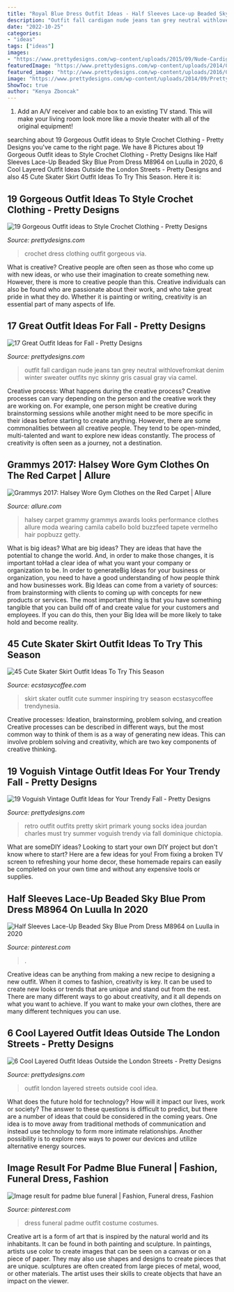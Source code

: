 ```yaml
---
title: "Royal Blue Dress Outfit Ideas - Half Sleeves Lace-up Beaded Sky Blue Prom Dress M8964 On Luulla In 2020"
description: "Outfit fall cardigan nude jeans tan grey neutral withlovefromkat denim winter sweater outfits nyc skinny gris casual gray via camel"
date: "2022-10-25"
categories:
- "ideas"
tags: ["ideas"]
images:
- "https://www.prettydesigns.com/wp-content/uploads/2015/09/Nude-Cardigan.jpg"
featuredImage: "https://www.prettydesigns.com/wp-content/uploads/2014/09/Pretty-Retro-Outfit-Idea-for-Young-Women.jpg"
featured_image: "http://www.prettydesigns.com/wp-content/uploads/2016/08/Blue-Crochet-Dress.jpg"
image: "https://www.prettydesigns.com/wp-content/uploads/2014/09/Pretty-Retro-Outfit-Idea-for-Young-Women.jpg"
ShowToc: true
author: "Kenya Zboncak"
---
```



1. Add an A/V receiver and cable box to an existing TV stand. This will make your living room look more like a movie theater with all of the original equipment!

	

		
searching about 19 Gorgeous Outfit ideas to Style Crochet Clothing - Pretty Designs you've came to the right page. We have 8 Pictures about 19 Gorgeous Outfit ideas to Style Crochet Clothing - Pretty Designs like Half Sleeves Lace-Up Beaded Sky Blue Prom Dress M8964 on Luulla in 2020, 6 Cool Layered Outfit Ideas Outside the London Streets - Pretty Designs and also 45 Cute Skater Skirt Outfit Ideas To Try This Season. Here it is:
		
    
## 19 Gorgeous Outfit Ideas To Style Crochet Clothing - Pretty Designs

<img loading=lazy src="http://www.prettydesigns.com/wp-content/uploads/2016/08/Blue-Crochet-Dress.jpg" onerror="this.onerror=null;this.src='https://tse1.mm.bing.net/th?id=OIP.nliO3CjCf_71-TbYxVDDEgHaLa&amp;pid=15.1';" alt="19 Gorgeous Outfit ideas to Style Crochet Clothing - Pretty Designs">

_Source: prettydesigns.com_

>crochet dress clothing outfit gorgeous via. 

	

What is creative?
Creative people are often seen as those who come up with new ideas, or who use their imagination to create something new. However, there is more to creative people than this. Creative individuals can also be found who are passionate about their work, and who take great pride in what they do. Whether it is painting or writing, creativity is an essential part of many aspects of life.

    
## 17 Great Outfit Ideas For Fall - Pretty Designs

<img loading=lazy src="https://www.prettydesigns.com/wp-content/uploads/2015/09/Nude-Cardigan.jpg" onerror="this.onerror=null;this.src='https://tse1.mm.bing.net/th?id=OIP.Azoo1gVjYvXeX-teUPrZrAHaLH&amp;pid=15.1';" alt="17 Great Outfit Ideas for Fall - Pretty Designs">

_Source: prettydesigns.com_

>outfit fall cardigan nude jeans tan grey neutral withlovefromkat denim winter sweater outfits nyc skinny gris casual gray via camel. 

	

Creative process: What happens during the creative process?
Creative processes can vary depending on the person and the creative work they are working on. For example, one person might be creative during brainstorming sessions while another might need to be more specific in their ideas before starting to create anything. However, there are some commonalities between all creative people. They tend to be open-minded, multi-talented and want to explore new ideas constantly. The process of creativity is often seen as a journey, not a destination.

    
## Grammys 2017: Halsey Wore Gym Clothes On The Red Carpet | Allure

<img loading=lazy src="https://media.allure.com/photos/58a0fcf9b5c56f703162652c/master/pass/GettyImages-634970360.jpg?mbid=social_retweet" onerror="this.onerror=null;this.src='https://tse4.mm.bing.net/th?id=OIP.mMZib9ozWTegpqJXq7AVmAHaLE&amp;pid=15.1';" alt="Grammys 2017: Halsey Wore Gym Clothes on the Red Carpet | Allure">

_Source: allure.com_

>halsey carpet grammy grammys awards looks performance clothes allure moda wearing camila cabello bold buzzfeed tapete vermelho hair popbuzz getty. 

	

What is big ideas?
What are big ideas? They are ideas that have the potential to change the world. And, in order to make those changes, it is important toHad a clear idea of what you want your company or organization to be.  In order to generateBig Ideas for your business or organization, you need to have a good understanding of how people think and how businesses work. Big Ideas can come from a variety of sources: from brainstorming with clients to coming up with concepts for new products or services.
The most important thing is that you have something tangible that you can build off of and create value for your customers and employees. If you can do this, then your Big Idea will be more likely to take hold and become reality.

    
## 45 Cute Skater Skirt Outfit Ideas To Try This Season

<img loading=lazy src="https://i0.wp.com/www.ecstasycoffee.com/wp-content/uploads/2016/12/Flower-skater-skirt.jpg?resize=700%2C1519&amp;ssl=1" onerror="this.onerror=null;this.src='https://tse2.mm.bing.net/th?id=OIP.uXR4jYFNz5qzVfE1BXls-wHaQE&amp;pid=15.1';" alt="45 Cute Skater Skirt Outfit Ideas To Try This Season">

_Source: ecstasycoffee.com_

>skirt skater outfit cute summer inspiring try season ecstasycoffee trendynesia. 

	

Creative processes: Ideation, brainstorming, problem solving, and creation
Creative processes can be described in different ways, but the most common way to think of them is as a way of generating new ideas. This can involve problem solving and creativity, which are two key components of creative thinking.

    
## 19 Voguish Vintage Outfit Ideas For Your Trendy Fall - Pretty Designs

<img loading=lazy src="https://www.prettydesigns.com/wp-content/uploads/2014/09/Pretty-Retro-Outfit-Idea-for-Young-Women.jpg" onerror="this.onerror=null;this.src='https://tse3.mm.bing.net/th?id=OIP.OxEZsYwwtp0QI7n-0_G9swHaK3&amp;pid=15.1';" alt="19 Voguish Vintage Outfit Ideas for Your Trendy Fall - Pretty Designs">

_Source: prettydesigns.com_

>retro outfit outfits pretty skirt primark young socks idea jourdan charles must try summer voguish trendy via fall dominique chictopia. 

	

What are someDIY ideas?
Looking to start your own DIY project but don't know where to start? Here are a few ideas for you! From fixing a broken TV screen to refreshing your home decor, these homemade repairs can easily be completed on your own time and without any expensive tools or supplies.

    
## Half Sleeves Lace-Up Beaded Sky Blue Prom Dress M8964 On Luulla In 2020

<img loading=lazy src="https://i.pinimg.com/736x/8a/23/e2/8a23e2a65c43bf2605d928a964322983.jpg" onerror="this.onerror=null;this.src='https://tse3.mm.bing.net/th?id=OIP.oqX2QT5kztN2vCoh01B-GQHaLH&amp;pid=15.1';" alt="Half Sleeves Lace-Up Beaded Sky Blue Prom Dress M8964 on Luulla in 2020">

_Source: pinterest.com_

>. 

	

Creative ideas can be anything from making a new recipe to designing a new outfit. When it comes to fashion, creativity is key. It can be used to create new looks or trends that are unique and stand out from the rest. There are many different ways to go about creativity, and it all depends on what you want to achieve. If you want to make your own clothes, there are many different techniques you can use.

    
## 6 Cool Layered Outfit Ideas Outside The London Streets - Pretty Designs

<img loading=lazy src="http://www.prettydesigns.com/wp-content/uploads/2014/02/6-Cool-Layered-Outfit-Ideas-Outside-the-London-Streets-6.jpg" onerror="this.onerror=null;this.src='https://tse2.mm.bing.net/th?id=OIP.SVe2Z_v7O4G9SwBynjEhggAAAA&amp;pid=15.1';" alt="6 Cool Layered Outfit Ideas Outside the London Streets - Pretty Designs">

_Source: prettydesigns.com_

>outfit london layered streets outside cool idea. 

	

What does the future hold for technology? How will it impact our lives, work or society? The answer to these questions is difficult to predict, but there are a number of ideas that could be considered in the coming years. One idea is to move away from traditional methods of communication and instead use technology to form more intimate relationships. Another possibility is to explore new ways to power our devices and utilize alternative energy sources.

    
## Image Result For Padme Blue Funeral | Fashion, Funeral Dress, Fashion

<img loading=lazy src="https://i.pinimg.com/736x/97/48/2a/97482aef2d41d81f371627bd10354311.jpg" onerror="this.onerror=null;this.src='https://tse2.mm.bing.net/th?id=OIP.s41T0fWX5c7Hb0k723CnBQHaLD&amp;pid=15.1';" alt="Image result for padme blue funeral | Fashion, Funeral dress, Fashion">

_Source: pinterest.com_

>dress funeral padme outfit costume costumes. 

	

Creative art is a form of art that is inspired by the natural world and its inhabitants. It can be found in both painting and sculpture. In paintings, artists use color to create images that can be seen on a canvas or on a piece of paper. They may also use shapes and designs to create pieces that are unique. sculptures are often created from large pieces of metal, wood, or other materials. The artist uses their skills to create objects that have an impact on the viewer.

